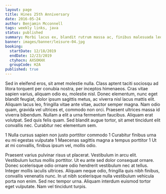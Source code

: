 ```yaml
---
layout: page
title: Hines 25th Anniversary
date: 2016-05-24
author: Benjamin Mcconnell
tags: weekly links, java
status: published
summary: Morbi lacus ex, blandit rutrum massa ac, finibus malesuada leo.
banner: images/banner/leisure-04.jpg
booking:
  startDate: 12/18/2019
  endDate: 12/23/2019
  ctyhocn: AXSOKHX
  groupCode: H2A
published: true
---
```

Sed in eleifend eros, sit amet molestie nulla. Class aptent taciti sociosqu ad litora torquent per conubia nostra, per inceptos himenaeos. Cras vitae sapien varius, aliquam odio eu, molestie nisl. Donec elementum, nunc eget blandit feugiat, dolor ipsum sagittis metus, ac viverra nisl lacus mattis elit. Aliquam lacus leo, fringilla vitae ante vitae, auctor semper magna. Nam odio quam, gravida vel ultrices et, commodo non orci. Praesent ultrices massa id viverra bibendum. Nullam a elit a urna fermentum faucibus. Aliquam erat volutpat. Sed quis felis quam. Sed blandit augue tortor, sit amet tincidunt elit convallis nec. Curabitur nec elementum sem.

1 Nulla cursus sapien non justo porttitor commodo
1 Curabitur finibus urna eu mi egestas vulputate
1 Maecenas sagittis magna a tempus porttitor
1 Ut at mi convallis, finibus ipsum vel, mollis odio.

Praesent varius pulvinar risus ut placerat. Vestibulum in arcu elit. Vestibulum luctus mollis porttitor. Ut eu ante sed dolor consequat ornare. Donec scelerisque odio ornare odio hendrerit vestibulum nec at tellus. Integer mollis iaculis ultrices. Aliquam neque odio, fringilla quis nibh finibus, convallis venenatis nunc. In ut nibh scelerisque nulla vestibulum vehicula porta non enim. Sed nec tempor urna. Aliquam interdum euismod tortor eget vulputate. Nam vel tincidunt turpis.
